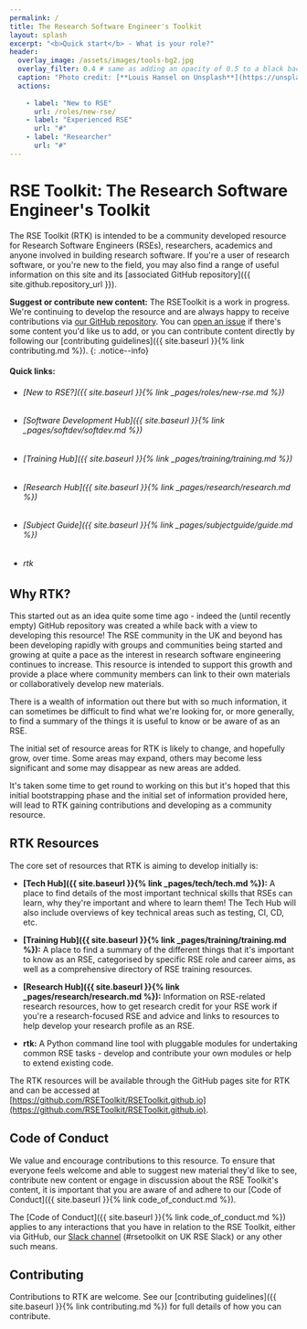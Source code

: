 ```yaml
---
permalink: /
title: The Research Software Engineer's Toolkit
layout: splash
excerpt: "<b>Quick start</b> - What is your role?"
header:
  overlay_image: /assets/images/tools-bg2.jpg
  overlay_filter: 0.4 # same as adding an opacity of 0.5 to a black background
  caption: "Photo credit: [**Louis Hansel on Unsplash**](https://unsplash.com/photos/Rf9eElW3Qxo) (modified)"
  actions:
    
    - label: "New to RSE"
      url: /roles/new-rse/
    - label: "Experienced RSE"
      url: "#"
    - label: "Researcher"
      url: "#"
---
```


# RSE Toolkit: The Research Software Engineer's Toolkit

The RSE Toolkit (RTK) is intended to be a community developed resource for Research Software Engineers (RSEs), researchers, academics and anyone involved in building research software. If you're a user of research software, or you're new to the field, you may also find a range of useful information on this site and its [associated GitHub repository]({{ site.github.repository_url }}).

**Suggest or contribute new content:** The RSEToolkit is a work in progress. We're continuing to develop the resource and are always happy to receive contributions via [our GitHub repository](https://github.com/rsetoolkit/rsetoolkit). You can [open an issue](https://github.com/RSEToolkit/RSEToolkit.github.io/issues/new/choose) if there's some content you'd like us to add, or you can contribute content directly by following our [contributing guidelines]({{ site.baseurl }}{% link contributing.md %}).
{: .notice--info}

#### Quick links:
 - ###### [New to RSE?]({{ site.baseurl }}{% link _pages/roles/new-rse.md %})
 - ###### [Software Development Hub]({{ site.baseurl }}{% link _pages/softdev/softdev.md %})
 - ###### [Training Hub]({{ site.baseurl }}{% link _pages/training/training.md %})
 - ###### [Research Hub]({{ site.baseurl }}{% link _pages/research/research.md %})
 - ###### [Subject Guide]({{ site.baseurl }}{% link _pages/subjectguide/guide.md %})
 - ###### rtk

## Why RTK?

This started out as an idea quite some time ago - indeed the (until recently empty) GitHub repository was created a while back with a view to developing this resource! The RSE community in the UK and beyond has been developing rapidly with groups and communities being started and growing at quite a pace as the interest in research software engineering continues to increase. This resource is intended to support this growth and provide a place where community members can link to their own materials or collaboratively develop new materials.

There is a wealth of information out there but with so much information, it can sometimes be difficult to find what we're looking for, or more generally, to find a summary of the things it is useful to know or be aware of as an RSE.

The initial set of resource areas for RTK is likely to change, and hopefully grow, over time. Some areas may expand, others may become less significant and some may disappear as new areas are added.

It's taken some time to get round to working on this but it's hoped that this initial bootstrapping phase and the initial set of information provided here, will lead to RTK gaining contributions and developing as a community resource.

## RTK Resources

The core set of resources that RTK is aiming to develop initially is:

 - **[Tech Hub]({{ site.baseurl }}{% link _pages/tech/tech.md %}):** A place to find details of the most important technical skills that RSEs can learn, why they're important and where to learn them! The Tech Hub will also include overviews of key technical areas such as testing, CI, CD, etc.

 - **[Training Hub]({{ site.baseurl }}{% link _pages/training/training.md %}):** A place to find a summary of the different things that it's important to know as an RSE, categorised by specific RSE role and career aims, as well as a comprehensive directory of RSE training resources.

 - **[Research Hub]({{ site.baseurl }}{% link _pages/research/research.md %}):** Information on RSE-related research resources, how to get research credit for your RSE work if you're a research-focused RSE and advice and links to resources to help develop your research profile as an RSE.

 - **rtk:** A Python command line tool with pluggable modules for undertaking common RSE tasks - develop and contribute your own modules or help to extend existing code.

The RTK resources will be available through the GitHub pages site for RTK and can be accessed at [https://github.com/RSEToolkit/RSEToolkit.github.io](https://github.com/RSEToolkit/RSEToolkit.github.io).

## Code of Conduct

We value and encourage contributions to this resource. To ensure that everyone feels welcome and able to suggest new material they'd like to see, contribute new content or engage in discussion about the RSE Toolkit's content, it is important that you are aware of and adhere to our [Code of Conduct]({{ site.baseurl }}{% link code_of_conduct.md %}).

The [Code of Conduct]({{ site.baseurl }}{% link code_of_conduct.md %}) applies to any interactions that you have in relation to the RSE Toolkit, either via GitHub, our [Slack channel](https://ukrse.slack.com/archives/C01AM13K230) (#rsetoolkit on UK RSE Slack) or any other such means.

## Contributing

Contributions to RTK are welcome. See our [contributing guidelines]({{ site.baseurl }}{% link contributing.md %}) for full details of how you can contribute.
